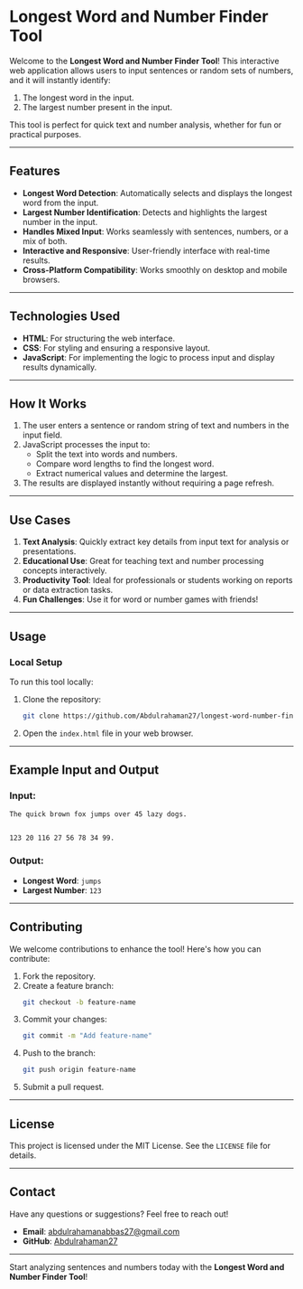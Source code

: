 # Longest Word and Number Finder Tool

Welcome to the **Longest Word and Number Finder Tool**! This interactive web application allows users to input sentences or random sets of numbers, and it will instantly identify:  
1. The longest word in the input.  
2. The largest number present in the input.  

This tool is perfect for quick text and number analysis, whether for fun or practical purposes.

---

## Features

- **Longest Word Detection**: Automatically selects and displays the longest word from the input.  
- **Largest Number Identification**: Detects and highlights the largest number in the input.  
- **Handles Mixed Input**: Works seamlessly with sentences, numbers, or a mix of both.  
- **Interactive and Responsive**: User-friendly interface with real-time results.  
- **Cross-Platform Compatibility**: Works smoothly on desktop and mobile browsers.  

---

## Technologies Used

- **HTML**: For structuring the web interface.  
- **CSS**: For styling and ensuring a responsive layout.  
- **JavaScript**: For implementing the logic to process input and display results dynamically.  

---

## How It Works

1. The user enters a sentence or random string of text and numbers in the input field.  
2. JavaScript processes the input to:  
   - Split the text into words and numbers.  
   - Compare word lengths to find the longest word.  
   - Extract numerical values and determine the largest.  
3. The results are displayed instantly without requiring a page refresh.  

---

## Use Cases

1. **Text Analysis**: Quickly extract key details from input text for analysis or presentations.  
2. **Educational Use**: Great for teaching text and number processing concepts interactively.  
3. **Productivity Tool**: Ideal for professionals or students working on reports or data extraction tasks.  
4. **Fun Challenges**: Use it for word or number games with friends!  

---

## Usage



### Local Setup
To run this tool locally:  
1. Clone the repository:  
   ```bash
   git clone https://github.com/Abdulrahaman27/longest-word-number-finder.git
   ```  
2. Open the `index.html` file in your web browser.  

---

## Example Input and Output

### Input:  
```  
The quick brown fox jumps over 45 lazy dogs.


123 20 116 27 56 78 34 99.  
```  

### Output:  
- **Longest Word**: `jumps`  
- **Largest Number**: `123`  

---

## Contributing

We welcome contributions to enhance the tool! Here's how you can contribute:  
1. Fork the repository.  
2. Create a feature branch:  
   ```bash
   git checkout -b feature-name  
   ```  
3. Commit your changes:  
   ```bash
   git commit -m "Add feature-name"  
   ```  
4. Push to the branch:  
   ```bash
   git push origin feature-name  
   ```  
5. Submit a pull request.  

---

## License

This project is licensed under the MIT License. See the `LICENSE` file for details.  

---

## Contact

Have any questions or suggestions? Feel free to reach out!  
- **Email**: abdulrahamanabbas27@gmail.com 
- **GitHub**: [Abdulrahaman27](https://github.com/Abdulrahaman27)  

---

Start analyzing sentences and numbers today with the **Longest Word and Number Finder Tool**!
